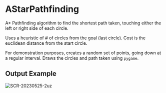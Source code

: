 # AStarPathfinding
A* Pathfinding algorithm to find the shortest path taken, touching either the left or right side of each circle.

Uses a heuristic of # of circles from the goal (last circle). Cost is the euclidean distance from the start circle.

For demonstration purposes, creates a random set of points, going down at a regular interval. Draws the circles and path taken using `pygame`.

## Output Example
![SCR-20230525-2uz](https://github.com/btakli/AStarPathfinding/assets/64867481/0df02d12-0b1c-4fb1-a8b5-90a7e1750331)
